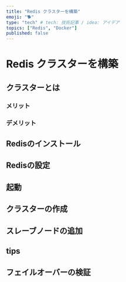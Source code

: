 ```yaml
---
title: "Redis クラスターを構築"
emoji: "🐕"
type: "tech" # tech: 技術記事 / idea: アイデア
topics: ["Redis", "Docker"]
published: false
---
```


# Redis クラスターを構築

## クラスターとは

### メリット
### デメリット

##

## Redisのインストール

## Redisの設定

## 起動

## クラスターの作成

## スレーブノードの追加

## tips

## フェイルオーバーの検証